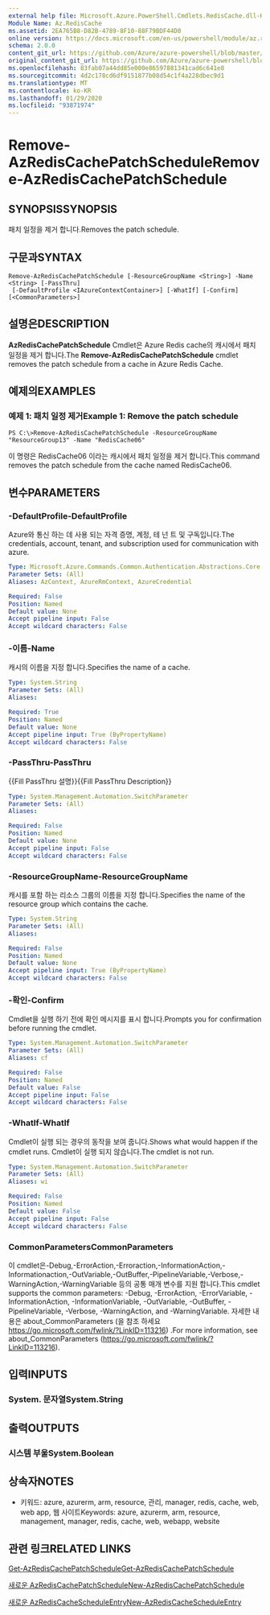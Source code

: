 ```yaml
---
external help file: Microsoft.Azure.PowerShell.Cmdlets.RedisCache.dll-Help.xml
Module Name: Az.RedisCache
ms.assetid: 2EA765B8-D82B-4789-8F10-88F79BDF44D0
online version: https://docs.microsoft.com/en-us/powershell/module/az.rediscache/remove-azrediscachepatchschedule
schema: 2.0.0
content_git_url: https://github.com/Azure/azure-powershell/blob/master/src/RedisCache/RedisCache/help/Remove-AzRedisCachePatchSchedule.md
original_content_git_url: https://github.com/Azure/azure-powershell/blob/master/src/RedisCache/RedisCache/help/Remove-AzRedisCachePatchSchedule.md
ms.openlocfilehash: 83fab07a44dd85e000e86597881341cad6c641e8
ms.sourcegitcommit: 4d2c178cd6df9151877b08d54c1f4a228dbec9d1
ms.translationtype: MT
ms.contentlocale: ko-KR
ms.lasthandoff: 01/29/2020
ms.locfileid: "93871974"
---
```

# <span data-ttu-id="b460a-101">Remove-AzRedisCachePatchSchedule</span><span class="sxs-lookup"><span data-stu-id="b460a-101">Remove-AzRedisCachePatchSchedule</span></span>

## <span data-ttu-id="b460a-102">SYNOPSIS</span><span class="sxs-lookup"><span data-stu-id="b460a-102">SYNOPSIS</span></span>
<span data-ttu-id="b460a-103">패치 일정을 제거 합니다.</span><span class="sxs-lookup"><span data-stu-id="b460a-103">Removes the patch schedule.</span></span>

## <span data-ttu-id="b460a-104">구문과</span><span class="sxs-lookup"><span data-stu-id="b460a-104">SYNTAX</span></span>

```
Remove-AzRedisCachePatchSchedule [-ResourceGroupName <String>] -Name <String> [-PassThru]
 [-DefaultProfile <IAzureContextContainer>] [-WhatIf] [-Confirm] [<CommonParameters>]
```

## <span data-ttu-id="b460a-105">설명은</span><span class="sxs-lookup"><span data-stu-id="b460a-105">DESCRIPTION</span></span>
<span data-ttu-id="b460a-106">**AzRedisCachePatchSchedule** Cmdlet은 Azure Redis cache의 캐시에서 패치 일정을 제거 합니다.</span><span class="sxs-lookup"><span data-stu-id="b460a-106">The **Remove-AzRedisCachePatchSchedule** cmdlet removes the patch schedule from a cache in Azure Redis Cache.</span></span>

## <span data-ttu-id="b460a-107">예제의</span><span class="sxs-lookup"><span data-stu-id="b460a-107">EXAMPLES</span></span>

### <span data-ttu-id="b460a-108">예제 1: 패치 일정 제거</span><span class="sxs-lookup"><span data-stu-id="b460a-108">Example 1: Remove the patch schedule</span></span>
```
PS C:\>Remove-AzRedisCachePatchSchedule -ResourceGroupName "ResourceGroup13" -Name "RedisCache06"
```

<span data-ttu-id="b460a-109">이 명령은 RedisCache06 이라는 캐시에서 패치 일정을 제거 합니다.</span><span class="sxs-lookup"><span data-stu-id="b460a-109">This command removes the patch schedule from the cache named RedisCache06.</span></span>

## <span data-ttu-id="b460a-110">변수</span><span class="sxs-lookup"><span data-stu-id="b460a-110">PARAMETERS</span></span>

### <span data-ttu-id="b460a-111">-DefaultProfile</span><span class="sxs-lookup"><span data-stu-id="b460a-111">-DefaultProfile</span></span>
<span data-ttu-id="b460a-112">Azure와 통신 하는 데 사용 되는 자격 증명, 계정, 테 넌 트 및 구독입니다.</span><span class="sxs-lookup"><span data-stu-id="b460a-112">The credentials, account, tenant, and subscription used for communication with azure.</span></span>

```yaml
Type: Microsoft.Azure.Commands.Common.Authentication.Abstractions.Core.IAzureContextContainer
Parameter Sets: (All)
Aliases: AzContext, AzureRmContext, AzureCredential

Required: False
Position: Named
Default value: None
Accept pipeline input: False
Accept wildcard characters: False
```

### <span data-ttu-id="b460a-113">-이름</span><span class="sxs-lookup"><span data-stu-id="b460a-113">-Name</span></span>
<span data-ttu-id="b460a-114">캐시의 이름을 지정 합니다.</span><span class="sxs-lookup"><span data-stu-id="b460a-114">Specifies the name of a cache.</span></span>

```yaml
Type: System.String
Parameter Sets: (All)
Aliases:

Required: True
Position: Named
Default value: None
Accept pipeline input: True (ByPropertyName)
Accept wildcard characters: False
```

### <span data-ttu-id="b460a-115">-PassThru</span><span class="sxs-lookup"><span data-stu-id="b460a-115">-PassThru</span></span>
<span data-ttu-id="b460a-116">{{Fill PassThru 설명}}</span><span class="sxs-lookup"><span data-stu-id="b460a-116">{{Fill PassThru Description}}</span></span>

```yaml
Type: System.Management.Automation.SwitchParameter
Parameter Sets: (All)
Aliases:

Required: False
Position: Named
Default value: None
Accept pipeline input: False
Accept wildcard characters: False
```

### <span data-ttu-id="b460a-117">-ResourceGroupName</span><span class="sxs-lookup"><span data-stu-id="b460a-117">-ResourceGroupName</span></span>
<span data-ttu-id="b460a-118">캐시를 포함 하는 리소스 그룹의 이름을 지정 합니다.</span><span class="sxs-lookup"><span data-stu-id="b460a-118">Specifies the name of the resource group which contains the cache.</span></span>

```yaml
Type: System.String
Parameter Sets: (All)
Aliases:

Required: False
Position: Named
Default value: None
Accept pipeline input: True (ByPropertyName)
Accept wildcard characters: False
```

### <span data-ttu-id="b460a-119">-확인</span><span class="sxs-lookup"><span data-stu-id="b460a-119">-Confirm</span></span>
<span data-ttu-id="b460a-120">Cmdlet을 실행 하기 전에 확인 메시지를 표시 합니다.</span><span class="sxs-lookup"><span data-stu-id="b460a-120">Prompts you for confirmation before running the cmdlet.</span></span>

```yaml
Type: System.Management.Automation.SwitchParameter
Parameter Sets: (All)
Aliases: cf

Required: False
Position: Named
Default value: False
Accept pipeline input: False
Accept wildcard characters: False
```

### <span data-ttu-id="b460a-121">-WhatIf</span><span class="sxs-lookup"><span data-stu-id="b460a-121">-WhatIf</span></span>
<span data-ttu-id="b460a-122">Cmdlet이 실행 되는 경우의 동작을 보여 줍니다.</span><span class="sxs-lookup"><span data-stu-id="b460a-122">Shows what would happen if the cmdlet runs.</span></span>
<span data-ttu-id="b460a-123">Cmdlet이 실행 되지 않습니다.</span><span class="sxs-lookup"><span data-stu-id="b460a-123">The cmdlet is not run.</span></span>

```yaml
Type: System.Management.Automation.SwitchParameter
Parameter Sets: (All)
Aliases: wi

Required: False
Position: Named
Default value: False
Accept pipeline input: False
Accept wildcard characters: False
```

### <span data-ttu-id="b460a-124">CommonParameters</span><span class="sxs-lookup"><span data-stu-id="b460a-124">CommonParameters</span></span>
<span data-ttu-id="b460a-125">이 cmdlet은-Debug,-ErrorAction,-Erroraction,-InformationAction,-Informationaction,-OutVariable,-OutBuffer,-PipelineVariable,-Verbose,-WarningAction,-WarningVariable 등의 공통 매개 변수를 지원 합니다.</span><span class="sxs-lookup"><span data-stu-id="b460a-125">This cmdlet supports the common parameters: -Debug, -ErrorAction, -ErrorVariable, -InformationAction, -InformationVariable, -OutVariable, -OutBuffer, -PipelineVariable, -Verbose, -WarningAction, and -WarningVariable.</span></span> <span data-ttu-id="b460a-126">자세한 내용은 about_CommonParameters (을 참조 하세요 https://go.microsoft.com/fwlink/?LinkID=113216) .</span><span class="sxs-lookup"><span data-stu-id="b460a-126">For more information, see about_CommonParameters (https://go.microsoft.com/fwlink/?LinkID=113216).</span></span>

## <span data-ttu-id="b460a-127">입력</span><span class="sxs-lookup"><span data-stu-id="b460a-127">INPUTS</span></span>

### <span data-ttu-id="b460a-128">System. 문자열</span><span class="sxs-lookup"><span data-stu-id="b460a-128">System.String</span></span>

## <span data-ttu-id="b460a-129">출력</span><span class="sxs-lookup"><span data-stu-id="b460a-129">OUTPUTS</span></span>

### <span data-ttu-id="b460a-130">시스템 부울</span><span class="sxs-lookup"><span data-stu-id="b460a-130">System.Boolean</span></span>

## <span data-ttu-id="b460a-131">상속자</span><span class="sxs-lookup"><span data-stu-id="b460a-131">NOTES</span></span>
* <span data-ttu-id="b460a-132">키워드: azure, azurerm, arm, resource, 관리, manager, redis, cache, web, web app, 웹 사이트</span><span class="sxs-lookup"><span data-stu-id="b460a-132">Keywords: azure, azurerm, arm, resource, management, manager, redis, cache, web, webapp, website</span></span>

## <span data-ttu-id="b460a-133">관련 링크</span><span class="sxs-lookup"><span data-stu-id="b460a-133">RELATED LINKS</span></span>

[<span data-ttu-id="b460a-134">Get-AzRedisCachePatchSchedule</span><span class="sxs-lookup"><span data-stu-id="b460a-134">Get-AzRedisCachePatchSchedule</span></span>](./Get-AzRedisCachePatchSchedule.md)

[<span data-ttu-id="b460a-135">새로운 AzRedisCachePatchSchedule</span><span class="sxs-lookup"><span data-stu-id="b460a-135">New-AzRedisCachePatchSchedule</span></span>](./New-AzRedisCachePatchSchedule.md)

[<span data-ttu-id="b460a-136">새로운 AzRedisCacheScheduleEntry</span><span class="sxs-lookup"><span data-stu-id="b460a-136">New-AzRedisCacheScheduleEntry</span></span>](./New-AzRedisCacheScheduleEntry.md)


